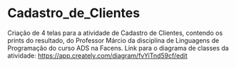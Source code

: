 # Cadastro_de_Clientes

Criação de 4 telas para a atividade de Cadastro de Clientes, contendo os prints do resultado, do Professor Márcio da disciplina de Linguagens de Programação do curso ADS na Facens.
Link para o diagrama de classes da atividade: https://app.creately.com/diagram/fvYiTnd59cf/edit
